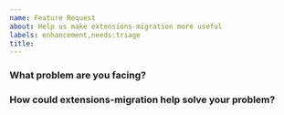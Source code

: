 ```yaml
---
name: Feature Request
about: Help us make extensions-migration more useful
labels: enhancement,needs:triage
title: 
---
```

<!--
Thank you for helping to improve extensions-migration!

Please be sure to search for open issues before raising a new one. We use issues
for bug reports and feature requests.
-->

### What problem are you facing?

<!--
Please tell us a little about your use case - it's okay if it's hypothetical!
Leading with this context helps frame the feature request so we can ensure we
implement it sensibly.
--->

### How could extensions-migration help solve your problem?
<!--
Let us know how you think extensions-migration could help with your use case. 
-->
